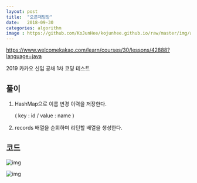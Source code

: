 ```yaml
---
layout: post
title:  "오픈채팅방"
date:   2018-09-30
categories: algorithm
image : https://github.com/KoJunHee/kojunhee.github.io/raw/master/img/algorithm.png
---
```


<https://www.welcomekakao.com/learn/courses/30/lessons/42888?language=java>

2019 카카오 신입 공채 1차 코딩 테스트

## 풀이

1. HashMap으로 이름 변경 이력을 저장한다. 

   ( key : id / value : name )

2. records 배열을 순회하며 리턴할 배열을 생성한다.

## 코드

![img](https://github.com/KoJunHee/kojunhee.github.io/raw/master/img/openChat01.png)

![img](https://github.com/KoJunHee/kojunhee.github.io/raw/master/img/openChat02.png)
